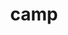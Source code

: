 ---
title: "camp"
layout: cache
categories: [package, develop-2023-09-03]
meta: {"versions": ["2022.10.1"], "compilers": ["gcc@=11.1.0", "gcc@=7.3.1", "gcc@=7.5.0", "oneapi@=2023.2.0"], "oss": ["amzn2", "ubuntu18.04", "ubuntu20.04"], "platforms": ["linux"], "targets": ["aarch64", "neoverse_n1", "ppc64le", "x86_64", "x86_64_v3"], "stacks": ["aws-isc", "aws-isc-aarch64", "data-vis-sdk", "e4s", "e4s-oneapi", "e4s-power", "gpu-tests", "radiuss", "radiuss-aws", "radiuss-aws-aarch64", "root"], "num_specs": 26, "num_specs_by_stack": {"root": 26, "radiuss-aws-aarch64": 4, "aws-isc-aarch64": 2, "radiuss-aws": 4, "aws-isc": 1, "radiuss": 2, "e4s-power": 5, "e4s-oneapi": 2, "data-vis-sdk": 1, "e4s": 6, "gpu-tests": 1}}
spec_details: [{"hash": "rydvq2y4qryqjur5j7obfp2pvenfvee5", "compiler": "gcc@=7.3.1", "versions": ["2022.10.1"], "os": "amzn2", "platform": "linux", "target": "aarch64", "variants": ["build_system=cmake", "build_type=Release", "~cuda", "generator=make", "~ipo", "~openmp", "~rocm", "~tests"], "stacks": ["root", "radiuss-aws-aarch64"], "size": "-", "tarball": "https://binaries.spack.io/releases/develop-2023-09-03/build_cache/linux-amzn2-aarch64/gcc-7.3.1/camp-2022.10.1/linux-amzn2-aarch64-gcc-7.3.1-camp-2022.10.1-rydvq2y4qryqjur5j7obfp2pvenfvee5.spack"}, {"hash": "4nibp7n7bvkgy3m7lcf6zhitpcfr3rfw", "compiler": "gcc@=7.3.1", "versions": ["2022.10.1"], "os": "amzn2", "platform": "linux", "target": "aarch64", "variants": ["build_system=cmake", "build_type=Release", "~cuda", "generator=make", "~ipo", "+openmp", "~rocm", "~tests"], "stacks": ["aws-isc-aarch64", "root", "radiuss-aws-aarch64"], "size": "-", "tarball": "https://binaries.spack.io/releases/develop-2023-09-03/build_cache/linux-amzn2-aarch64/gcc-7.3.1/camp-2022.10.1/linux-amzn2-aarch64-gcc-7.3.1-camp-2022.10.1-4nibp7n7bvkgy3m7lcf6zhitpcfr3rfw.spack"}, {"hash": "i4syhle4qchkvuavv2unbsqlixwsysil", "compiler": "gcc@=7.3.1", "versions": ["2022.10.1"], "os": "amzn2", "platform": "linux", "target": "neoverse_n1", "variants": ["build_system=cmake", "build_type=Release", "~cuda", "generator=make", "~ipo", "+openmp", "~rocm", "~tests"], "stacks": ["aws-isc-aarch64", "root", "radiuss-aws-aarch64"], "size": "-", "tarball": "https://binaries.spack.io/releases/develop-2023-09-03/build_cache/linux-amzn2-neoverse_n1/gcc-7.3.1/camp-2022.10.1/linux-amzn2-neoverse_n1-gcc-7.3.1-camp-2022.10.1-i4syhle4qchkvuavv2unbsqlixwsysil.spack"}, {"hash": "74gtavm6fzyoymrj5obeqvpoq6ujxvba", "compiler": "gcc@=7.3.1", "versions": ["2022.10.1"], "os": "amzn2", "platform": "linux", "target": "neoverse_n1", "variants": ["build_system=cmake", "build_type=Release", "~cuda", "generator=make", "~ipo", "~openmp", "~rocm", "~tests"], "stacks": ["root", "radiuss-aws-aarch64"], "size": "-", "tarball": "https://binaries.spack.io/releases/develop-2023-09-03/build_cache/linux-amzn2-neoverse_n1/gcc-7.3.1/camp-2022.10.1/linux-amzn2-neoverse_n1-gcc-7.3.1-camp-2022.10.1-74gtavm6fzyoymrj5obeqvpoq6ujxvba.spack"}, {"hash": "2m7xnv62hcdnl2ybtaccgfxn5laz44lm", "compiler": "gcc@=7.3.1", "versions": ["2022.10.1"], "os": "amzn2", "platform": "linux", "target": "x86_64_v3", "variants": ["build_system=cmake", "build_type=Release", "+cuda", "cuda_arch=70", "generator=make", "~ipo", "~openmp", "~rocm", "~tests"], "stacks": ["root", "radiuss-aws"], "size": "-", "tarball": "https://binaries.spack.io/releases/develop-2023-09-03/build_cache/linux-amzn2-x86_64_v3/gcc-7.3.1/camp-2022.10.1/linux-amzn2-x86_64_v3-gcc-7.3.1-camp-2022.10.1-2m7xnv62hcdnl2ybtaccgfxn5laz44lm.spack"}, {"hash": "sprkhau243lepkndg2yjwqddmyzyvgbg", "compiler": "gcc@=7.3.1", "versions": ["2022.10.1"], "os": "amzn2", "platform": "linux", "target": "x86_64_v3", "variants": ["build_system=cmake", "build_type=Release", "~cuda", "generator=make", "~ipo", "+openmp", "~rocm", "~tests"], "stacks": ["root", "radiuss-aws"], "size": "-", "tarball": "https://binaries.spack.io/releases/develop-2023-09-03/build_cache/linux-amzn2-x86_64_v3/gcc-7.3.1/camp-2022.10.1/linux-amzn2-x86_64_v3-gcc-7.3.1-camp-2022.10.1-sprkhau243lepkndg2yjwqddmyzyvgbg.spack"}, {"hash": "dodaszbru6kfv3iuqyuefymi5diwgodf", "compiler": "gcc@=7.3.1", "versions": ["2022.10.1"], "os": "amzn2", "platform": "linux", "target": "x86_64_v3", "variants": ["build_system=cmake", "build_type=Release", "~cuda", "generator=make", "~ipo", "~openmp", "~rocm", "~tests"], "stacks": ["root", "radiuss-aws"], "size": "-", "tarball": "https://binaries.spack.io/releases/develop-2023-09-03/build_cache/linux-amzn2-x86_64_v3/gcc-7.3.1/camp-2022.10.1/linux-amzn2-x86_64_v3-gcc-7.3.1-camp-2022.10.1-dodaszbru6kfv3iuqyuefymi5diwgodf.spack"}, {"hash": "mwopsjomfzlr7swiqtb6i2twujbzehgt", "compiler": "gcc@=7.3.1", "versions": ["2022.10.1"], "os": "amzn2", "platform": "linux", "target": "x86_64_v3", "variants": ["build_system=cmake", "build_type=Release", "+cuda", "cuda_arch=70", "generator=make", "~ipo", "+openmp", "~rocm", "~tests"], "stacks": ["root", "aws-isc"], "size": "-", "tarball": "https://binaries.spack.io/releases/develop-2023-09-03/build_cache/linux-amzn2-x86_64_v3/gcc-7.3.1/camp-2022.10.1/linux-amzn2-x86_64_v3-gcc-7.3.1-camp-2022.10.1-mwopsjomfzlr7swiqtb6i2twujbzehgt.spack"}, {"hash": "sro7jlyicnasfiabg3auqmhvtueb2mo6", "compiler": "gcc@=7.3.1", "versions": ["2022.10.1"], "os": "amzn2", "platform": "linux", "target": "x86_64_v3", "variants": ["build_system=cmake", "build_type=Release", "+cuda", "cuda_arch=70", "generator=make", "~ipo", "+openmp", "~rocm", "~tests"], "stacks": ["root", "radiuss-aws"], "size": "-", "tarball": "https://binaries.spack.io/releases/develop-2023-09-03/build_cache/linux-amzn2-x86_64_v3/gcc-7.3.1/camp-2022.10.1/linux-amzn2-x86_64_v3-gcc-7.3.1-camp-2022.10.1-sro7jlyicnasfiabg3auqmhvtueb2mo6.spack"}, {"hash": "p5baditzsb7hz4ecku5casm5s4cymjn7", "compiler": "gcc@=7.5.0", "versions": ["2022.10.1"], "os": "ubuntu18.04", "platform": "linux", "target": "x86_64_v3", "variants": ["build_system=cmake", "build_type=Release", "~cuda", "generator=make", "~ipo", "+openmp", "~rocm", "~tests"], "stacks": ["radiuss", "root"], "size": "-", "tarball": "https://binaries.spack.io/releases/develop-2023-09-03/build_cache/linux-ubuntu18.04-x86_64_v3/gcc-7.5.0/camp-2022.10.1/linux-ubuntu18.04-x86_64_v3-gcc-7.5.0-camp-2022.10.1-p5baditzsb7hz4ecku5casm5s4cymjn7.spack"}, {"hash": "rya32qz7vxmzo37oxdcyjto3vxp4fmn4", "compiler": "gcc@=7.5.0", "versions": ["2022.10.1"], "os": "ubuntu18.04", "platform": "linux", "target": "x86_64_v3", "variants": ["build_system=cmake", "build_type=Release", "~cuda", "generator=make", "~ipo", "~openmp", "~rocm", "~tests"], "stacks": ["radiuss", "root"], "size": "-", "tarball": "https://binaries.spack.io/releases/develop-2023-09-03/build_cache/linux-ubuntu18.04-x86_64_v3/gcc-7.5.0/camp-2022.10.1/linux-ubuntu18.04-x86_64_v3-gcc-7.5.0-camp-2022.10.1-rya32qz7vxmzo37oxdcyjto3vxp4fmn4.spack"}, {"hash": "efwuiwheycudqnwhs4xzad7sallr6niu", "compiler": "gcc@=11.1.0", "versions": ["2022.10.1"], "os": "ubuntu20.04", "platform": "linux", "target": "ppc64le", "variants": ["build_system=cmake", "build_type=Release", "~cuda", "generator=make", "~ipo", "+openmp", "~rocm", "~tests"], "stacks": ["root", "e4s-power"], "size": "-", "tarball": "https://binaries.spack.io/releases/develop-2023-09-03/build_cache/linux-ubuntu20.04-ppc64le/gcc-11.1.0/camp-2022.10.1/linux-ubuntu20.04-ppc64le-gcc-11.1.0-camp-2022.10.1-efwuiwheycudqnwhs4xzad7sallr6niu.spack"}, {"hash": "dlvidfzlsaxvbrupubvdrwge3k5qzqjy", "compiler": "gcc@=11.1.0", "versions": ["2022.10.1"], "os": "ubuntu20.04", "platform": "linux", "target": "ppc64le", "variants": ["build_system=cmake", "build_type=Release", "~cuda", "generator=make", "~ipo", "+openmp", "~rocm", "~tests"], "stacks": ["root", "e4s-power"], "size": "-", "tarball": "https://binaries.spack.io/releases/develop-2023-09-03/build_cache/linux-ubuntu20.04-ppc64le/gcc-11.1.0/camp-2022.10.1/linux-ubuntu20.04-ppc64le-gcc-11.1.0-camp-2022.10.1-dlvidfzlsaxvbrupubvdrwge3k5qzqjy.spack"}, {"hash": "2dzwzdbmb42ecbhuglyrxtnkwphpicvw", "compiler": "gcc@=11.1.0", "versions": ["2022.10.1"], "os": "ubuntu20.04", "platform": "linux", "target": "ppc64le", "variants": ["build_system=cmake", "build_type=Release", "~cuda", "generator=make", "~ipo", "~openmp", "~rocm", "~tests"], "stacks": ["root", "e4s-power"], "size": "-", "tarball": "https://binaries.spack.io/releases/develop-2023-09-03/build_cache/linux-ubuntu20.04-ppc64le/gcc-11.1.0/camp-2022.10.1/linux-ubuntu20.04-ppc64le-gcc-11.1.0-camp-2022.10.1-2dzwzdbmb42ecbhuglyrxtnkwphpicvw.spack"}, {"hash": "jpp3v2l23u2z7vc5qif3rqz35z34wfoo", "compiler": "gcc@=11.1.0", "versions": ["2022.10.1"], "os": "ubuntu20.04", "platform": "linux", "target": "ppc64le", "variants": ["build_system=cmake", "build_type=Release", "+cuda", "cuda_arch=70", "generator=make", "~ipo", "~openmp", "~rocm", "~tests"], "stacks": ["root", "e4s-power"], "size": "-", "tarball": "https://binaries.spack.io/releases/develop-2023-09-03/build_cache/linux-ubuntu20.04-ppc64le/gcc-11.1.0/camp-2022.10.1/linux-ubuntu20.04-ppc64le-gcc-11.1.0-camp-2022.10.1-jpp3v2l23u2z7vc5qif3rqz35z34wfoo.spack"}, {"hash": "ojsps5vtm7e4etpwvevxlkv5h27q2rxi", "compiler": "gcc@=11.1.0", "versions": ["2022.10.1"], "os": "ubuntu20.04", "platform": "linux", "target": "ppc64le", "variants": ["build_system=cmake", "build_type=Release", "+cuda", "cuda_arch=70", "generator=make", "~ipo", "+openmp", "~rocm", "~tests"], "stacks": ["root", "e4s-power"], "size": "-", "tarball": "https://binaries.spack.io/releases/develop-2023-09-03/build_cache/linux-ubuntu20.04-ppc64le/gcc-11.1.0/camp-2022.10.1/linux-ubuntu20.04-ppc64le-gcc-11.1.0-camp-2022.10.1-ojsps5vtm7e4etpwvevxlkv5h27q2rxi.spack"}, {"hash": "x2ubxsh4wcinykeyykbttet7hgwzfxz6", "compiler": "oneapi@=2023.2.0", "versions": ["2022.10.1"], "os": "ubuntu20.04", "platform": "linux", "target": "x86_64", "variants": ["build_system=cmake", "build_type=Release", "~cuda", "generator=make", "~ipo", "+openmp", "~rocm", "~tests"], "stacks": ["e4s-oneapi", "root"], "size": "-", "tarball": "https://binaries.spack.io/releases/develop-2023-09-03/build_cache/linux-ubuntu20.04-x86_64/oneapi-2023.2.0/camp-2022.10.1/linux-ubuntu20.04-x86_64-oneapi-2023.2.0-camp-2022.10.1-x2ubxsh4wcinykeyykbttet7hgwzfxz6.spack"}, {"hash": "lp75q5ptc5r3dom3wp2wnvcfw6pzms2a", "compiler": "oneapi@=2023.2.0", "versions": ["2022.10.1"], "os": "ubuntu20.04", "platform": "linux", "target": "x86_64", "variants": ["build_system=cmake", "build_type=Release", "~cuda", "generator=make", "~ipo", "~openmp", "~rocm", "~tests"], "stacks": ["e4s-oneapi", "root"], "size": "-", "tarball": "https://binaries.spack.io/releases/develop-2023-09-03/build_cache/linux-ubuntu20.04-x86_64/oneapi-2023.2.0/camp-2022.10.1/linux-ubuntu20.04-x86_64-oneapi-2023.2.0-camp-2022.10.1-lp75q5ptc5r3dom3wp2wnvcfw6pzms2a.spack"}, {"hash": "jp7v4upydrmknrlyuz7r3yhuonny2jyv", "compiler": "gcc@=11.1.0", "versions": ["2022.10.1"], "os": "ubuntu20.04", "platform": "linux", "target": "x86_64_v3", "variants": ["build_system=cmake", "build_type=Release", "~cuda", "generator=make", "~ipo", "+openmp", "~rocm", "~tests"], "stacks": ["data-vis-sdk", "root"], "size": "-", "tarball": "https://binaries.spack.io/releases/develop-2023-09-03/build_cache/linux-ubuntu20.04-x86_64_v3/gcc-11.1.0/camp-2022.10.1/linux-ubuntu20.04-x86_64_v3-gcc-11.1.0-camp-2022.10.1-jp7v4upydrmknrlyuz7r3yhuonny2jyv.spack"}, {"hash": "2ehfhpyys5zhdar4gsvxigdl6wzqomyv", "compiler": "gcc@=11.1.0", "versions": ["2022.10.1"], "os": "ubuntu20.04", "platform": "linux", "target": "x86_64_v3", "variants": ["build_system=cmake", "build_type=Release", "~cuda", "generator=make", "~ipo", "+openmp", "~rocm", "~tests"], "stacks": ["e4s", "root"], "size": "-", "tarball": "https://binaries.spack.io/releases/develop-2023-09-03/build_cache/linux-ubuntu20.04-x86_64_v3/gcc-11.1.0/camp-2022.10.1/linux-ubuntu20.04-x86_64_v3-gcc-11.1.0-camp-2022.10.1-2ehfhpyys5zhdar4gsvxigdl6wzqomyv.spack"}, {"hash": "yws333v7zdb3mmmbzhx4xyay2y6rwmvs", "compiler": "gcc@=11.1.0", "versions": ["2022.10.1"], "os": "ubuntu20.04", "platform": "linux", "target": "x86_64_v3", "variants": ["build_system=cmake", "build_type=Release", "~cuda", "generator=make", "~ipo", "+openmp", "~rocm", "~tests"], "stacks": ["e4s", "root"], "size": "-", "tarball": "https://binaries.spack.io/releases/develop-2023-09-03/build_cache/linux-ubuntu20.04-x86_64_v3/gcc-11.1.0/camp-2022.10.1/linux-ubuntu20.04-x86_64_v3-gcc-11.1.0-camp-2022.10.1-yws333v7zdb3mmmbzhx4xyay2y6rwmvs.spack"}, {"hash": "waalclcd22nah4bch5oaaqraiqr33dof", "compiler": "gcc@=11.1.0", "versions": ["2022.10.1"], "os": "ubuntu20.04", "platform": "linux", "target": "x86_64_v3", "variants": ["build_system=cmake", "build_type=Release", "+cuda", "cuda_arch=80", "generator=make", "~ipo", "+openmp", "~rocm", "~tests"], "stacks": ["e4s", "root"], "size": "-", "tarball": "https://binaries.spack.io/releases/develop-2023-09-03/build_cache/linux-ubuntu20.04-x86_64_v3/gcc-11.1.0/camp-2022.10.1/linux-ubuntu20.04-x86_64_v3-gcc-11.1.0-camp-2022.10.1-waalclcd22nah4bch5oaaqraiqr33dof.spack"}, {"hash": "5mxmafuhizejojurk4eivotzyhhktmyf", "compiler": "gcc@=11.1.0", "versions": ["2022.10.1"], "os": "ubuntu20.04", "platform": "linux", "target": "x86_64_v3", "variants": ["amdgpu_target=gfx90a", "build_system=cmake", "build_type=Release", "~cuda", "generator=make", "~ipo", "~openmp", "+rocm", "~tests"], "stacks": ["e4s", "root"], "size": "-", "tarball": "https://binaries.spack.io/releases/develop-2023-09-03/build_cache/linux-ubuntu20.04-x86_64_v3/gcc-11.1.0/camp-2022.10.1/linux-ubuntu20.04-x86_64_v3-gcc-11.1.0-camp-2022.10.1-5mxmafuhizejojurk4eivotzyhhktmyf.spack"}, {"hash": "tfxopkfvq5kdlhuwjqfsa7punqrem55q", "compiler": "gcc@=11.1.0", "versions": ["2022.10.1"], "os": "ubuntu20.04", "platform": "linux", "target": "x86_64_v3", "variants": ["build_system=cmake", "build_type=Release", "+cuda", "cuda_arch=80", "generator=make", "~ipo", "+openmp", "~rocm", "~tests"], "stacks": ["gpu-tests", "root"], "size": "-", "tarball": "https://binaries.spack.io/releases/develop-2023-09-03/build_cache/linux-ubuntu20.04-x86_64_v3/gcc-11.1.0/camp-2022.10.1/linux-ubuntu20.04-x86_64_v3-gcc-11.1.0-camp-2022.10.1-tfxopkfvq5kdlhuwjqfsa7punqrem55q.spack"}, {"hash": "r42xceqf2n4vzyj5bfsucjwxzkh6hnwj", "compiler": "gcc@=11.1.0", "versions": ["2022.10.1"], "os": "ubuntu20.04", "platform": "linux", "target": "x86_64_v3", "variants": ["build_system=cmake", "build_type=Release", "+cuda", "cuda_arch=80", "generator=make", "~ipo", "~openmp", "~rocm", "~tests"], "stacks": ["e4s", "root"], "size": "-", "tarball": "https://binaries.spack.io/releases/develop-2023-09-03/build_cache/linux-ubuntu20.04-x86_64_v3/gcc-11.1.0/camp-2022.10.1/linux-ubuntu20.04-x86_64_v3-gcc-11.1.0-camp-2022.10.1-r42xceqf2n4vzyj5bfsucjwxzkh6hnwj.spack"}, {"hash": "5wb6adp34ilvowvxceijrf5ri6kvrkyo", "compiler": "gcc@=11.1.0", "versions": ["2022.10.1"], "os": "ubuntu20.04", "platform": "linux", "target": "x86_64_v3", "variants": ["build_system=cmake", "build_type=Release", "~cuda", "generator=make", "~ipo", "~openmp", "~rocm", "~tests"], "stacks": ["e4s", "root"], "size": "-", "tarball": "https://binaries.spack.io/releases/develop-2023-09-03/build_cache/linux-ubuntu20.04-x86_64_v3/gcc-11.1.0/camp-2022.10.1/linux-ubuntu20.04-x86_64_v3-gcc-11.1.0-camp-2022.10.1-5wb6adp34ilvowvxceijrf5ri6kvrkyo.spack"}]
---